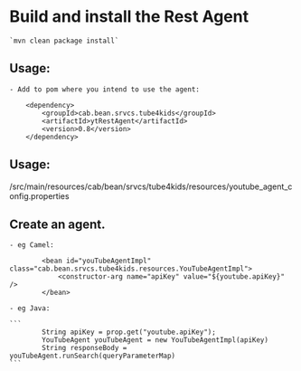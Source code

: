 # Build and install the Rest Agent

	`mvn clean package install`

	
## Usage:

	- Add to pom where you intend to use the agent:

		<dependency>
			<groupId>cab.bean.srvcs.tube4kids</groupId>
			<artifactId>ytRestAgent</artifactId>
			<version>0.8</version>
		</dependency>

## Usage:

/src/main/resources/cab/bean/srvcs/tube4kids/resources/youtube_agent_config.properties

## Create an agent.

	- eg Camel:

			<bean id="youTubeAgentImpl" class="cab.bean.srvcs.tube4kids.resources.YouTubeAgentImpl">
				<constructor-arg name="apiKey" value="${youtube.apiKey}" />
			</bean>

	- eg Java:

	```
			String apiKey = prop.get("youtube.apiKey");
	 		YouTubeAgent youTubeAgent = new YouTubeAgentImpl(apiKey)
			String responseBody = youTubeAgent.runSearch(queryParameterMap)
	```

